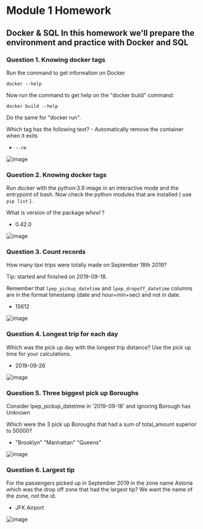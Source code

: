 <h1>Module 1 Homework</h1>

<h2>Docker & SQL
In this homework we'll prepare the environment and practice with Docker and SQL</h2>

<h3>Question 1. Knowing docker tags</h3>

Run the command to get information on Docker

<code>docker --help</code>

Now run the command to get help on the "docker build" command:

<code>docker build --help</code>

Do the same for "docker run".

Which tag has the following text? - Automatically remove the container when it exits

- <code>--rm</code>

![image](https://github.com/Oscari012/Oscar-zoomcamp2024/assets/68555999/7e959f36-6b34-4860-839c-15f122242f0f)


<h3>Question 2. Knowing docker tags</h3>

Run docker with the python:3.9 image in an interactive mode and the entrypoint of bash.
Now check the python modules that are installed ( use ```pip list``` ). 

What is version of the package *wheel* ?

- 0.42.0

![image](https://github.com/Oscari012/Oscar-zoomcamp2024/assets/68555999/1b3ab401-82f0-4113-9623-baa2cfe004b6)


<h3>Question 3. Count records</h3>

How many taxi trips were totally made on September 18th 2019?

Tip: started and finished on 2019-09-18. 

Remember that `lpep_pickup_datetime` and `lpep_dropoff_datetime` columns are in the format timestamp (date and hour+min+sec) and not in date.

- 15612

![image](https://github.com/Oscari012/Oscar-zoomcamp2024/assets/68555999/1b85ccff-23e7-4711-b10c-d3043378d59a)


<h3>Question 4. Longest trip for each day</h3>

Which was the pick up day with the longest trip distance? Use the pick up time for your calculations.

- 2019-09-26

![image](https://github.com/Oscari012/Oscar-zoomcamp2024/assets/68555999/b937b051-3072-4aa9-b87b-06ae3be9987d)


<h3>Question 5. Three biggest pick up Boroughs</h3>

Consider lpep_pickup_datetime in '2019-09-18' and ignoring Borough has Unknown

Which were the 3 pick up Boroughs that had a sum of total_amount superior to 50000?

- "Brooklyn" "Manhattan" "Queens"

![image](https://github.com/Oscari012/Oscar-zoomcamp2024/assets/68555999/605b3185-fabb-43a4-86a4-b7e8ceae779e)


<h3>Question 6. Largest tip</h3>

For the passengers picked up in September 2019 in the zone name Astoria which was the drop off zone that had the largest tip? We want the name of the zone, not the id.

- JFK Airport

![image](https://github.com/Oscari012/Oscar-zoomcamp2024/assets/68555999/d0b46115-7b76-4be8-b256-be410aa5a04d)


